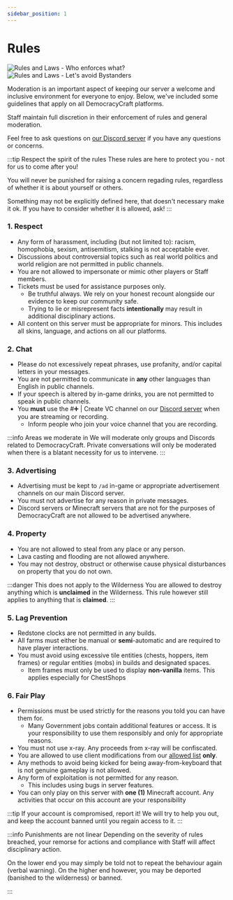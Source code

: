 ```yaml
---
sidebar_position: 1
---
```


# Rules

![Rules and Laws - Who enforces what?](/img/rules/Rules_and_Laws_Enforcement.png)
![Rules and Laws - Let's avoid Bystanders](/img/rules/Bystanders.png)

Moderation is an important aspect of keeping our server a welcome and inclusive environment for everyone to enjoy. Below, we've included some guidelines that apply on all DemocracyCraft platforms.

Staff maintain full discretion in their enforcement of rules and general moderation.

Feel free to ask questions on [our Discord server](https://discord.gg/democracy) if you have any questions or concerns.

:::tip Respect the spirit of the rules
These rules are here to protect you - not for us to come after you!

You will never be punished for raising a concern regading rules, regardless of whether it is about yourself or others. 

Something may not be explicitly defined here, that doesn't necessary make it ok. If you have to consider whether it is allowed, ask!
:::

### 1. Respect
- Any form of harassment, including (but not limited to): racism, homophobia, sexism, antisemitism, stalking is not acceptable ever.
- Discussions about controversial topics such as real world politics and world religion are not permitted in public channels.
- You are not allowed to impersonate or mimic other players or Staff members.
- Tickets must be used for assistance purposes only.
  - Be truthful always. We rely on your honest recount alongside our evidence to keep our community safe.
  - Trying to lie or misrepresent facts **intentionally** may result in additional disciplinary actions.
- All content on this server must be appropriate for minors. This includes all skins, language, and actions on all our platforms.

### 2. Chat
- Please do not excessively repeat phrases, use profanity, and/or capital letters in your messages.
- You are not permitted to communicate in **any** other languages than English in public channels.
- If your speech is altered by in-game drinks, you are not permitted to speak in public channels.
- You **must** use the #➕ | Create VC channel on our [Discord server](https://discord.gg/democracy) when you are streaming or recording. 
  - Inform people who join your voice channel that you are recording.

:::info Areas we moderate in
We will moderate only groups and Discords related to DemocracyCraft. Private conversations will only be moderated when there is a blatant necessity for us to intervene.
:::

### 3. Advertising
- Advertising must be kept to ``/ad`` in-game or appropriate advertisement channels on our main Discord server.
- You must not advertise for any reason in private messages.
- Discord servers or Minecraft servers that are not for the purposes of DemocracyCraft are not allowed to be advertised anywhere.

### 4. Property
- You are not allowed to steal from any place or any person.
- Lava casting and flooding are not allowed anywhere.
- You may not destroy, obstruct or otherwise cause physical disturbances on property that you do not own. 

:::danger This does not apply to the Wilderness
You are allowed to destroy anything which is **unclaimed** in the Wilderness. This rule however still applies to anything that is **claimed**.
:::

### 5. Lag Prevention
- Redstone clocks are not permitted in any builds.
- All farms must either be manual or **semi**-automatic and are required to have player interactions. 
- You must avoid using excessive tile entities (chests, hoppers, item frames) or regular entities (mobs) in builds and designated spaces.
  - Item frames must only be used to display **non-vanilla** items. This applies especially for ChestShops

### 6. Fair Play
- Permissions must be used strictly for the reasons you told you can have them for. 
  - Many Government jobs contain additional features or access. It is your responsibility to use them responsibly and only for appropriate reasons.
- You must not use x-ray. Any proceeds from x-ray will be confiscated.
- You are allowed to use client modifications from our [allowed list](https://wiki.democracycraft.net/policies/clientmodifications) **only**.
- Any methods to avoid being kicked for being away-from-keyboard that is not genuine gameplay is not allowed.
- Any form of exploitation is not permitted for any reason. 
  - This includes using bugs in server features.
- You can only play on this server with **one (1)** Minecraft account. Any activities that occur on this account are your responsibility

:::tip If your account is compromised, report it!
We will try to help you out, and keep the account banned until you regain access to it.
:::

:::info Punishments are not linear
Depending on the severity of rules breached, your remorse for actions and compliance with Staff will affect disciplinary action.

On the lower end you may simply be told not to repeat the behaviour again (verbal warning). On the higher end however, you may be deported (banished to the wilderness) or banned.

:::

